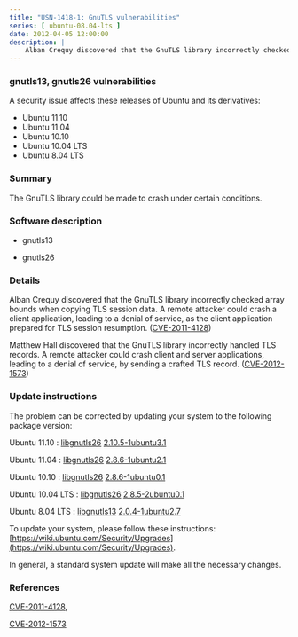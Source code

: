```yaml
---
title: "USN-1418-1: GnuTLS vulnerabilities"
series: [ ubuntu-08.04-lts ]
date: 2012-04-05 12:00:00
description: |
    Alban Crequy discovered that the GnuTLS library incorrectly checked array bounds when copying TLS session data. A remote attacker could crash a client application, leading to a denial of service, as the client application prepared for TLS session resumption. ([CVE-2011-4128](http://people.ubuntu.com/~ubuntu-security/cve/CVE-2011-4128))
--- 
```

 
### gnutls13, gnutls26 vulnerabilities

A security issue affects these releases of Ubuntu and its derivatives:

* Ubuntu 11.10
* Ubuntu 11.04
* Ubuntu 10.10
* Ubuntu 10.04 LTS
* Ubuntu 8.04 LTS

### Summary

The GnuTLS library could be made to crash under certain conditions. 

### Software description

* gnutls13 

* gnutls26 

### Details

Alban Crequy discovered that the GnuTLS library incorrectly checked array bounds when copying TLS session data. A remote attacker could crash a client application, leading to a denial of service, as the client application prepared for TLS session resumption. ([CVE-2011-4128](http://people.ubuntu.com/~ubuntu-security/cve/CVE-2011-4128))

Matthew Hall discovered that the GnuTLS library incorrectly handled TLS records. A remote attacker could crash client and server applications, leading to a denial of service, by sending a crafted TLS record. ([CVE-2012-1573](http://people.ubuntu.com/~ubuntu-security/cve/CVE-2012-1573)) 

### Update instructions

The problem can be corrected by updating your system to the following package version:

Ubuntu 11.10
 : [libgnutls26](https://launchpad.net/ubuntu/+source/gnutls26) <span> [2.10.5-1ubuntu3.1](https://launchpad.net/ubuntu/+source/gnutls26/2.10.5-1ubuntu3.1) </span> 

Ubuntu 11.04
 : [libgnutls26](https://launchpad.net/ubuntu/+source/gnutls26) <span> [2.8.6-1ubuntu2.1](https://launchpad.net/ubuntu/+source/gnutls26/2.8.6-1ubuntu2.1) </span> 

Ubuntu 10.10
 : [libgnutls26](https://launchpad.net/ubuntu/+source/gnutls26) <span> [2.8.6-1ubuntu0.1](https://launchpad.net/ubuntu/+source/gnutls26/2.8.6-1ubuntu0.1) </span> 

Ubuntu 10.04 LTS
 : [libgnutls26](https://launchpad.net/ubuntu/+source/gnutls26) <span> [2.8.5-2ubuntu0.1](https://launchpad.net/ubuntu/+source/gnutls26/2.8.5-2ubuntu0.1) </span> 

Ubuntu 8.04 LTS
 : [libgnutls13](https://launchpad.net/ubuntu/+source/gnutls13) <span> [2.0.4-1ubuntu2.7](https://launchpad.net/ubuntu/+source/gnutls13/2.0.4-1ubuntu2.7) </span> 

To update your system, please follow these instructions: [https://wiki.ubuntu.com/Security/Upgrades](https://wiki.ubuntu.com/Security/Upgrades).

In general, a standard system update will make all the necessary changes. 

### References

 [CVE-2011-4128](http://people.ubuntu.com/~ubuntu-security/cve/CVE-2011-4128), 

 [CVE-2012-1573](http://people.ubuntu.com/~ubuntu-security/cve/CVE-2012-1573)
 

